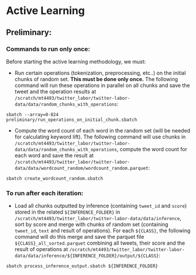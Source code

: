 # Active Learning

## Preliminary:

### Commands to run only once:
Before starting the active learning methodology, we must:
- Run certain operations (tokenization, preprocessing, etc..) on the initial chunks of random set. **This must be done only once.** The following command will run these operations in parallel on all chunks and save the tweet and the operation results at `/scratch/mt4493/twitter_labor/twitter-labor-data/data/random_chunks_with_operations`:

`sbatch --array=0-824 preliminary/run_operations_on_initial_chunk.sbatch`

- Compute the word count of each word in the random set (will be needed for calculating keyword lift). The following command will use chunks in  `/scratch/mt4493/twitter_labor/twitter-labor-data/data/random_chunks_with_operations`, compute the word count for each word and save the result at `/scratch/mt4493/twitter_labor/twitter-labor-data/data/wordcount_random/wordcount_random.parquet`:

`sbatch create_wordcount_random.sbatch `

### To run after each iteration:
- Load all chunks outputted by inference (containing `tweet_id` and `score`) stored in the related `${INFERENCE_FOLDER}` in `/scratch/mt4493/twitter_labor/twitter-labor-data/data/inference`, sort by score and merge with chunks of random set (containing `tweet_id`, `text` and result of operations). For each `${CLASS}`, the following command will do this merge and save the parquet file `${CLASS}_all_sorted.parquet` combining all tweets, their score and the result of operations at `/scratch/mt4493/twitter_labor/twitter-labor-data/data/inference/${INFERENCE_FOLDER}/output/${CLASS}`:

`sbatch process_inference_output.sbatch ${INFERENCE_FOLDER}`


